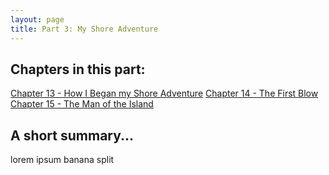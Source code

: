 ```yaml
---
layout: page
title: Part 3: My Shore Adventure
---
```

## Chapters in this part:
[Chapter 13 - How I Began my Shore Adventure](/how-i-began-my-shore-adventure.html)
[Chapter 14 - The First Blow](/the-first-blow.html)
[Chapter 15 - The Man of the Island](/the-man-of-the-island.html)
## A short summary...
lorem ipsum banana split